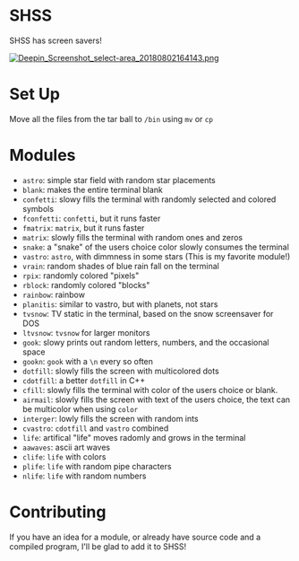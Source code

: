 # SHSS
SHSS has screen savers!

[![Deepin_Screenshot_select-area_20180802164143.png](https://s15.postimg.cc/5ahvbzwez/Deepin_Screenshot_select-area_20180802164143.png)](https://postimg.cc/image/mns5qurpz/)

# Set Up

Move all the files from the tar ball to ```/bin``` using ```mv``` or ```cp```

# Modules

* ```astro```:  simple star field with random star placements
* ```blank```:  makes the entire terminal blank
* ```confetti```:  slowy fills the terminal with randomly selected and colored symbols
* ```fconfetti```:  ```confetti```, but it runs faster
* ```fmatrix```: ```matrix```, but it runs faster
* ```matrix```:  slowly fills the terminal with random ones and zeros
* ```snake```:  a "snake" of the users choice color slowly consumes the terminal
* ```vastro```:  ```astro```, with dimmness in some stars (This is my favorite module!)
* ```vrain```:  random shades of blue rain fall on the terminal
* ```rpix```:  randomly colored "pixels"
* ```rblock```:  randomly colored "blocks"
* ```rainbow```: rainbow
* ```planitis```:  similar to vastro, but with planets, not stars
* ```tvsnow```:  TV static in the terminal, based on the snow screensaver for DOS
* ```ltvsnow```:  ```tvsnow``` for larger monitors
* ```gook```:  slowy prints out random letters, numbers, and the occasional space
* ```gookn```:  ```gook``` with a ```\n``` every so often
* ```dotfill```:  slowly fills the screen with multicolored dots
* ```cdotfill```:  a better ```dotfill``` in C++
* ```cfill```: slowly fills the terminal with color of the users choice or blank.
* ```airmail```: slowly fills the screen with text of the users choice, the text can be multicolor when using ```color```
* ```interger```: lowly fills the screen with random ints
* ```cvastro```: ```cdotfill``` and ```vastro``` combined
* ```life```: artifical "life" moves radomly and grows in the terminal
* ```aawaves```: ascii art waves
* ```clife```: ```life``` with colors
* ```plife```: ```life``` with random pipe characters
* ```nlife```: ```life``` with random numbers

# Contributing

If you have an idea for a module, or already have source code and a compiled program, I'll be glad to add it to SHSS!
